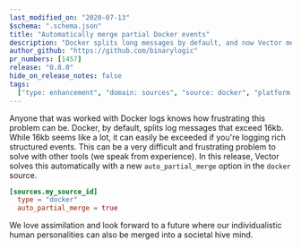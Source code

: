 ```yaml
---
last_modified_on: "2020-07-13"
$schema: ".schema.json"
title: "Automatically merge partial Docker events"
description: "Docker splits long messages by default, and now Vector merges them back for you"
author_github: "https://github.com/binarylogic"
pr_numbers: [1457]
release: "0.8.0"
hide_on_release_notes: false
tags:
  ["type: enhancement", "domain: sources", "source: docker", "platform: docker"]
---
```


Anyone that was worked with Docker logs knows how frustrating this problem
can be. Docker, by default, splits log messages that exceed 16kb. While 16kb
seems like a lot, it can easily be exceeded if you're logging rich structured
events. This can be a very difficult and frustrating problem to solve with
other tools (we speak from experience). In this release, Vector solves this
automatically with a new `auto_partial_merge` option in the `docker` source.

```toml title="vector.toml"
[sources.my_source_id]
  type = "docker"
  auto_partial_merge = true
```

We love assimilation and look forward to a future where our individualistic
human personalities can also be merged into a societal hive mind.
